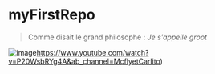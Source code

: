# myFirstRepo
> Comme disait le grand philosophe : *Je s'appelle groot*



![image](https://user-images.githubusercontent.com/112190974/188629197-a57b5712-a2fc-4784-aa68-6e8665c625ea.png)https://www.youtube.com/watch?v=P20WsbRYg4A&ab_channel=McflyetCarlito)














